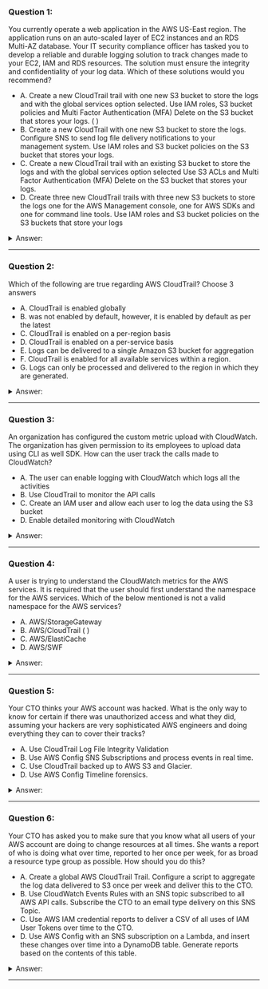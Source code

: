 ### Question 1:

You currently operate a web application in the AWS US-East region. The application runs on an auto-scaled layer of EC2 instances and an RDS Multi-AZ database. Your IT security compliance officer has tasked you to develop a reliable and durable logging solution to track changes made to your EC2, IAM and RDS resources. The solution must ensure the integrity and confidentiality of your log data. Which of these solutions would you recommend?

- A. Create a new CloudTrail trail with one new S3 bucket to store the logs and with the global services option selected. Use IAM roles, S3 bucket policies and Multi Factor Authentication (MFA) Delete on the S3 bucket that stores your logs. ( )
- B. Create a new CloudTrail with one new S3 bucket to store the logs. Configure SNS to send log file delivery notifications to your management system. Use IAM roles and S3 bucket policies on the S3 bucket that stores your logs. 
- C. Create a new CloudTrail trail with an existing S3 bucket to store the logs and with the global services option selected Use S3 ACLs and Multi Factor Authentication (MFA) Delete on the S3 bucket that stores your logs. 
- D. Create three new CloudTrail trails with three new S3 buckets to store the logs one for the AWS Management console, one for AWS SDKs and one for command line tools. Use IAM roles and S3 bucket policies on the S3 buckets that store your logs 

<details><summary>Answer:</summary><p>
[A]

Explanation:

Question 1@http://jayendrapatil.com/aws-cloudtrail/

A: Single New bucket with global services option for IAM and MFA delete for confidentiality

B: Missing Global Services for IAM

C: Existing bucket prevents confidentiality

D: 3 buckets not needed, Missing Global services options

</p></details><hr>

### Question 2:

Which of the following are true regarding AWS CloudTrail? Choose 3 answers

- A. CloudTrail is enabled globally
- B. was not enabled by default, however, it is enabled by default as per the latest
- C. CloudTrail is enabled on a per-region basis
- D. CloudTrail is enabled on a per-service basis 
- E. Logs can be delivered to a single Amazon S3 bucket for aggregation
- F. CloudTrail is enabled for all available services within a region. 
- G. Logs can only be processed and delivered to the region in which they are generated. 

<details><summary>Answer:</summary><p>
[A, B, C, E]

Explanation:

Question 2@http://jayendrapatil.com/aws-cloudtrail/

A: it can be enabled for all regions and also per region basis

B: https://aws.amazon.com/blogs/aws/new-amazon-web-services-extends-cloudtrail-to-all-aws-customers/

B: CloudTrail is enabled by default 

C: it can be enabled for all regions and also per region basis

D: once enabled it is applicable for all the supported services, service can’t be selected

F: is enabled only for CloudTrail supported services

G: can be logged to bucket in any region

</p></details><hr>

### Question 3:

An organization has configured the custom metric upload with CloudWatch. The organization has given permission to its employees to upload data using CLI as well SDK. How can the user track the calls made to CloudWatch?

- A. The user can enable logging with CloudWatch which logs all the activities
- B. Use CloudTrail to monitor the API calls
- C. Create an IAM user and allow each user to log the data using the S3 bucket
- D. Enable detailed monitoring with CloudWatch

<details><summary>Answer:</summary><p>
[B]

Explanation:

Question 3@http://jayendrapatil.com/aws-cloudtrail/

</p></details><hr>

### Question 4:

A user is trying to understand the CloudWatch metrics for the AWS services. It is required that the user should first understand the namespace for the AWS services. Which of the below mentioned is not a valid namespace for the AWS services?

- A. AWS/StorageGateway
- B. AWS/CloudTrail ( )
- C. AWS/ElastiCache
- D. AWS/SWF

<details><summary>Answer:</summary><p>
[B]

Explanation:

Question 4@http://jayendrapatil.com/aws-cloudtrail/

B: http://docs.aws.amazon.com/AmazonCloudWatch/latest/DeveloperGuide/aws-namespaces.html

</p></details><hr>

### Question 5:

Your CTO thinks your AWS account was hacked. What is the only way to know for certain if there was unauthorized access and what they did, assuming your hackers are very sophisticated AWS engineers and doing everything they can to cover their tracks?

- A. Use CloudTrail Log File Integrity Validation
- B. Use AWS Config SNS Subscriptions and process events in real time.
- C. Use CloudTrail backed up to AWS S3 and Glacier.
- D. Use AWS Config Timeline forensics.

<details><summary>Answer:</summary><p>
[A]

Explanation:

Question 5@http://jayendrapatil.com/aws-cloudtrail/

A: http://docs.aws.amazon.com/awscloudtrail/latest/userguide/cloudtrail-log-file-validation-intro.html

A: . 

</p></details><hr>

### Question 6:

Your CTO has asked you to make sure that you know what all users of your AWS account are doing to change resources at all times. She wants a report of who is doing what over time, reported to her once per week, for as broad a resource type group as possible. How should you do this?

- A. Create a global AWS CloudTrail Trail. Configure a script to aggregate the log data delivered to S3 once per week and deliver this to the CTO.
- B. Use CloudWatch Events Rules with an SNS topic subscribed to all AWS API calls. Subscribe the CTO to an email type delivery on this SNS Topic.
- C. Use AWS IAM credential reports to deliver a CSV of all uses of IAM User Tokens over time to the CTO.
- D. Use AWS Config with an SNS subscription on a Lambda, and insert these changes over time into a DynamoDB table. Generate reports based on the contents of this table.

<details><summary>Answer:</summary><p>
[A]

Explanation:

Question 6@http://jayendrapatil.com/aws-cloudtrail/

</p></details><hr>

